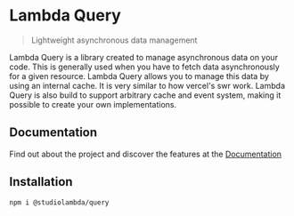 # Lambda Query

> Lightweight asynchronous data management

Lambda Query is a library created to manage asynchronous data on your code. This is generally used when you have to fetch data asynchronously for a given resource. Lambda Query allows you to manage this data by using an internal cache. It is very similar to how vercel's swr work. Lambda Query is also build to support arbitrary cache and event system, making it possible to create your own implementations.

## Documentation

Find out about the project and discover the features at the [Documentation](https://erik.cat/blog/query-docs/)

## Installation

```
npm i @studiolambda/query
```
